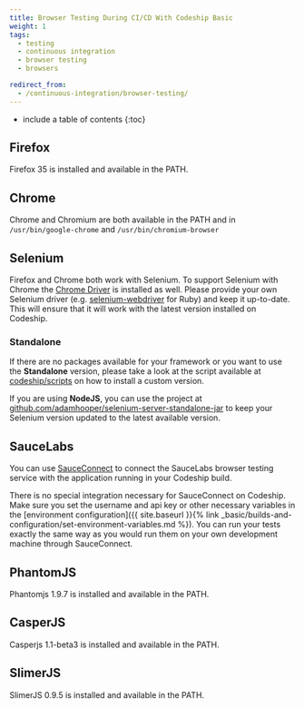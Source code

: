```yaml
---
title: Browser Testing During CI/CD With Codeship Basic
weight: 1
tags:
  - testing
  - continuous integration
  - browser testing
  - browsers

redirect_from:
  - /continuous-integration/browser-testing/
---
```


* include a table of contents
{:toc}

## Firefox
Firefox 35 is installed and available in the PATH.

## Chrome
Chrome and Chromium are both available in the PATH and in `/usr/bin/google-chrome` and `/usr/bin/chromium-browser`

## Selenium
Firefox and Chrome both work with Selenium. To support Selenium with Chrome the [Chrome Driver](https://code.google.com/p/selenium/wiki/ChromeDriver) is installed as well. Please provide your own Selenium driver (e.g. [selenium-webdriver](https://github.com/vertis/selenium-webdriver) for Ruby) and keep it up-to-date. This will ensure that it will work with the latest version installed on Codeship.

### Standalone

If there are no packages available for your framework or you want to use the **Standalone** version, please take a look at the script available at [codeship/scripts](https://github.com/codeship/scripts/blob/master/packages/selenium_server.sh) on how to install a custom version.

If you are using **NodeJS**, you can use the project at [github.com/adamhooper/selenium-server-standalone-jar](https://github.com/adamhooper/selenium-server-standalone-jar) to keep your Selenium version updated to the latest available version.

## SauceLabs
You can use [SauceConnect](https://saucelabs.com/docs/connect) to connect the SauceLabs
browser testing service with the application running in your Codeship build.

There is no special integration necessary for SauceConnect on Codeship. Make sure you set the username and api key
or other necessary variables in the [environment configuration]({{ site.baseurl }}{% link _basic/builds-and-configuration/set-environment-variables.md %}). You can run your tests exactly the same
way as you would run them on your own development machine through SauceConnect.

## PhantomJS
Phantomjs 1.9.7 is installed and available in the PATH.

## CasperJS
Casperjs 1.1-beta3 is installed and available in the PATH.

## SlimerJS
SlimerJS 0.9.5 is installed and available in the PATH.
